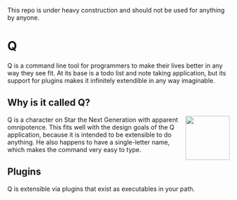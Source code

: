 This repo is under heavy construction and should not be used for anything by
anyone.

# Q

Q is a command line tool for programmers to make their lives better in any way
they see fit.  At its base is a todo list and note taking application, but its
support for plugins makes it infinitely extendible in any way imaginable.

## Why is it called Q?

<img align=right width=100 src="https://cloud.githubusercontent.com/assets/3185864/4443856/dd44f740-47eb-11e4-8429-0f2b9fb79d1c.png">Q is a character on Star the Next Generation with apparent omnipotence.  This fits well with the design goals of the Q application, because it is intended to be extensible to do anything.  He also
happens to have a single-letter name, which makes the command very easy to type.  

## Plugins

Q is extensible via plugins that exist as executables in your path.

